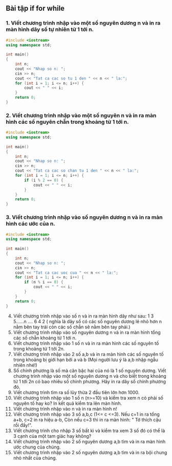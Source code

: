 ## Bài tập if for while

###	1. Viết chương trình nhập vào một số nguyên dương n và in ra màn hình dãy số tự nhiên từ 1 tới n.

```cpp
#include <iostream>
using namespace std; 
 
int main()
{
    int n;
    cout << "Nhap so n: ";
    cin >> n;
    cout << "Tat ca cac so tu 1 den " << n << " la:";
    for (int i = 1; i <= n; i++) {
        cout << " " << i;
    }
    return 0;
}
```


### 2.	Viết chương trình nhập vào một số nguyên n và in ra màn hình các số nguyên chẵn trong khoảng từ 1 tới n.
```cpp
#include <iostream>
using namespace std; 
 
int main()
{
    int n;
    cout << "Nhap so n: ";
    cin >> n;
    cout << "Tat ca cac so chan tu 1 den " << n << " la:";
    for (int i = 1; i <= n; i++) {
        if (i % 2 == 0) {
            cout << " " << i;
        }
    }
    return 0;
}
```
### 3.	Viết chương trình nhập vào số nguyên dương n và in ra màn hình các ước của n.
```cpp
#include <iostream>
using namespace std; 
 
int main()
{
    int n;
    cout << "Nhap so n: ";
    cin >> n;
    cout << "Tat ca cac uoc cua " << n << " la:";
    for (int i = 1; i <= n; i++) {
        if (n % i == 0) {
            cout << " " << i;
        }
    }
    return 0;
}
```
4.	Viết chương trình nhập vào số n và in ra màn hình dãy như sau: 1 3 5......n .... 6 4 2 ( nghĩa là dãy số có các số nguyên dương lẻ nhỏ hơn n nằm bên tay trái còn các số chẵn sẽ nằm bên tay phải.) 
5.	Viết chương trình nhập vào số nguyên dương n và in ra màn hình tổng các số chẵn khoảng từ 1 tới n.
6.	Viết chương trình nhập vào 1 số n và in ra màn hình các số nguyên tố trong khoảng từ 1 tới 2n.
7.	Viết chương trình nhập vào 2 số a,b và in ra màn hình các số nguyên tố trong khoảng bị giới hạn bởi a và b (Mọi người lưu ý là a,b nhập ngẫu nhiên nhé!)
8.	Số chính phương là số mà căn bậc hai của nó là 1 số nguyên dương. Viết chương trình nhập vào một số nguyên dương n và cho biết trong khoảng từ 1 tới 2n có bao nhiêu số chính phương. Hãy in ra dãy số chính phương đó.
9.	Viết chương trình tìm ra số lũy thừa 2 đầu tiên lớn hơn 1000.
10.	Viết chương trình nhập vào 1 số n (n>=10) và kiểm tra xem n có phải số nguyên tố hay ko? In kết quả kiểm tra lên màn hình.
11.	Viết chương trình nhập vào n và in ra màn hình n!
12.	Viết chương trình nhập vào 3 số a,b,c (1<= c <=3). Nếu c=1 in ra tổng a+b, c=2 in ra hiệu a-b, Còn nếu c=3 thì in ra màn hình: " Tớ thích cậu rồi đấy!".
13.	Viết chương trình cho nhập 3 số bất kì và kiểm tra xem 3 số đó có thể là 3 cạnh của một tam giác hay không?
14.	Viết chương trình nhập vào 2 số nguyên dương a,b tìm và in ra màn hình ước chung của chúng.
15.	Viết chương trình nhập vào 2 số nguyên dương a,b tìm và in ra bội chung nhỏ nhất của chúng.

